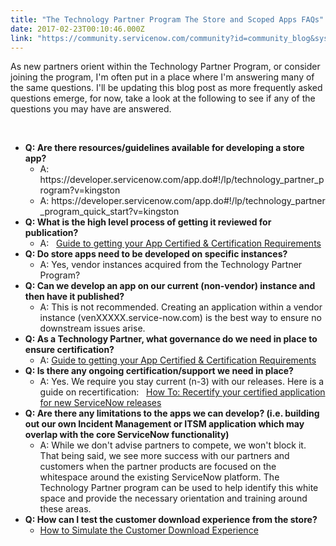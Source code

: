 ```yaml
---
title: "The Technology Partner Program The Store and Scoped Apps FAQs"
date: 2017-02-23T00:10:46.000Z
link: "https://community.servicenow.com/community?id=community_blog&sys_id=24ad62a9dbd0dbc01dcaf3231f961933"
---
```

<p>As new partners orient within the Technology Partner Program, or consider joining the program, I&#39;m often put in a place where I&#39;m answering many of the same questions. I&#39;ll be updating this blog post as more frequently asked questions emerge, for now, take a look at the following to see if any of the questions you may have are answered.</p>
<p> </p>
<ul><li><strong>Q: Are there resources/guidelines available for developing a store app?</strong>
<ul><li>A: https://developer.servicenow.com/app.do#!/lp/technology_partner_program?v&#61;kingston</li><li>A: https://developer.servicenow.com/app.do#!/lp/technology_partner_program_quick_start?v&#61;kingston</li></ul>
</li><li><strong>Q: What is the high level process of getting it reviewed for publication?</strong>
<ul><li>A:   <a class="jive_macro jive_macro_blogpost" title="Guide to getting your App Certified &amp; Certification Requirements" href="community?id&#61;community_blog&amp;sys_id&#61;259dea69dbd0dbc01dcaf3231f961969" rel="nofollow">Guide to getting your App Certified &amp; Certification Requirements</a></li></ul>
</li><li><strong>Q: Do store apps need to be developed on specific instances?</strong>
<ul><li>A: Yes, vendor instances acquired from the Technology Partner Program?</li></ul>
</li><li><strong>Q: Can we develop an app on our current (non-vendor) instance and then have it published?</strong>
<ul><li>A: This is not recommended. Creating an application within a vendor instance (venXXXXX.service-now.com) is the best way to ensure no downstream issues arise.</li></ul>
</li><li><strong>Q: As a Technology Partner, what governance do we need in place to ensure certification?</strong>
<ul><li>A: <a class="jive_macro jive_macro_blogpost" title="Guide to getting your App Certified &amp; Certification Requirements" href="community?id&#61;community_blog&amp;sys_id&#61;259dea69dbd0dbc01dcaf3231f961969" rel="nofollow">Guide to getting your App Certified &amp; Certification Requirements</a></li></ul>
</li><li><strong>Q: Is there any ongoing certification/support we need in place?</strong>
<ul><li>A: Yes. We require you stay current (n-3) with our releases. Here is a guide on recertification:   <a class="jive_macro jive_macro_blogpost" title="How To: Recertify your certified application for new ServiceNow releases" href="community?id&#61;community_blog&amp;sys_id&#61;2aedaee9dbd0dbc01dcaf3231f9619f4" rel="nofollow">How To: Recertify your certified application for new ServiceNow releases</a></li></ul>
</li><li><strong>Q: Are there any limitations to the apps we can develop? (i.e. building out our own Incident Management or ITSM application which may overlap with the core ServiceNow functionality)</strong>
<ul><li>A: While we don&#39;t advise partners to compete, we won&#39;t block it. That being said, we see more success with our partners and customers when the partner products are focused on the whitespace around the existing ServiceNow platform. The Technology Partner program can be used to help identify this white space and provide the necessary orientation and training around these areas.</li></ul>
</li><li><strong>Q: How can I test the customer download experience from the store?</strong>
<ul><li><a class="jive_macro jive_macro_blogpost" title="How to Simulate the Customer Download Experience" href="community?id&#61;community_blog&amp;sys_id&#61;df7ce2e1dbd0dbc01dcaf3231f96198d" rel="nofollow">How to Simulate the Customer Download Experience</a></li></ul>
</li></ul>